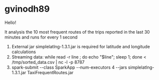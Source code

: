 # gvinodh89

Hello!

It analysis the 10 most frequent routes of the trips reported in the last 30 minutes and runs for every 1 second

1. External jar simplelatlng-1.3.1.jar is required for latitude and longitude calculations
2. Streaming data: while read -r line ; do echo "$line"; sleep 1; done < /tmp/sorted_data.csv | nc -l -p 8787
3. spark-submit --class SparkApp --num-executors 4 --jars simplelatlng-1.3.1.jar TaxiFrequentRoutes.jar
